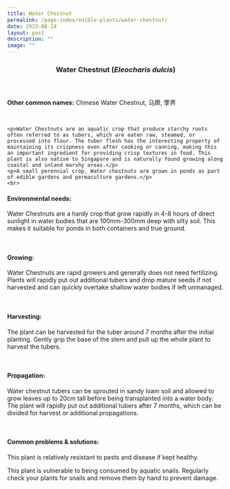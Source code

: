 ```yaml
---
title: Water Chestnut
permalink: /page-index/edible-plants/water-chestnut/
date: 2023-08-18
layout: post
description: ""
image: ""
---
```

<header>
	<h3>Water Chestnut (<em>Eleocharis dulcis</em>)</h3>
</header>
	
<section>
	<p><strong>Other common names:</strong> Chinese Water Chestnut, 马蹄, 荸荠</p>
	<br>
</section>

<section>
	
	<p>Water Chestnuts are an aquatic crop that produce starchy roots often referred to as tubers, which are eaten raw, steamed, or processed into flour. The tuber flesh has the interesting property of maintaining its crispness even after cooking or canning, making this an important ingredient for providing crisp textures in food. This plant is also native to Singapore and is naturally found growing along coastal and inland marshy areas.</p>
	<p>A small perennial crop, Water chestnuts are grown in ponds as part of edible gardens and permaculture gardens.</p>       
	<br>
</section>

<section>
	<h4>Environmental needs:</h4>
	<p>Water Chestnuts are a hardy crop that grow rapidly in 4-8 hours of direct sunlight in water bodies that are 100mm-300mm deep with silty soil. This makes it suitable for ponds in both containers and true ground.</p>
	<br>
</section>

<section>
  <h4>Growing:</h4>
	<p>Water Chestnuts are rapid growers and generally does not need fertilizing. Plants will rapidly put out additional tubers and drop mature seeds if not harvested and can quickly overtake shallow water bodies if left unmanaged.</p>
	<br>
</section>

<section>
	<h4>Harvesting:</h4>
	<p>The plant can be harvested for the tuber around 7 months after the initial planting. Gently grip the base of the stem and pull up the whole plant to harvest the tubers.</p>
	<br>
</section>

<section>
	<h4>Propagation:</h4>
	<p>Water chestnut tubers can be sprouted in sandy loam soil and allowed to grow leaves up to 20cm tall before being transplanted into a water body. The plant will rapidly put out additional tubers after 7 months, which can be divided for harvest or additional propagations.</p>
	<br>
</section>

<section>
	<h4>Common problems &amp; solutions:</h4>
	<p>This plant is relatively resistant to pests and disease if kept healthy.</p>
	<p>This plant is vulnerable to being consumed by aquatic snails. Regularly check your plants for snails and remove them by hand to prevent damage.</p>
	<br>
</section>
